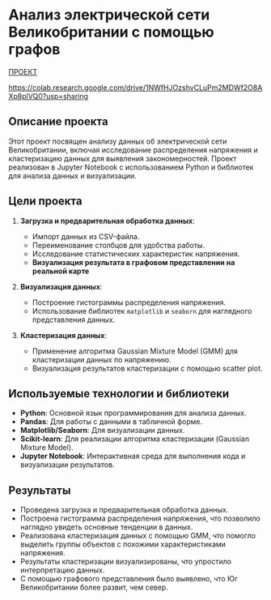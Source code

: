 # Анализ электрической сети Великобритании с помощью графов

[ПРОЕКТ](https://colab.research.google.com/drive/1NWfHJOzshvCLuPm2MDWf2O8AXp8plVQ0?usp=sharing)


https://colab.research.google.com/drive/1NWfHJOzshvCLuPm2MDWf2O8AXp8plVQ0?usp=sharing

## Описание проекта
Этот проект посвящен анализу данных об электрической сети Великобритании, включая исследование распределения напряжения и кластеризацию данных для выявления закономерностей. Проект реализован в Jupyter Notebook с использованием Python и библиотек для анализа данных и визуализации.

## Цели проекта
1. **Загрузка и предварительная обработка данных**:
   - Импорт данных из CSV-файла.
   - Переименование столбцов для удобства работы.
   - Исследование статистических характеристик напряжения.
   - **Визуализация результата в графовом представлении на реальной карте**
     
2. **Визуализация данных**:
   - Построение гистограммы распределения напряжения.
   - Использование библиотек `matplotlib` и `seaborn` для наглядного представления данных.

3. **Кластеризация данных**:
   - Применение алгоритма Gaussian Mixture Model (GMM) для кластеризации данных по напряжению.
   - Визуализация результатов кластеризации с помощью scatter plot.

## Используемые технологии и библиотеки
- **Python**: Основной язык программирования для анализа данных.
- **Pandas**: Для работы с данными в табличной форме.
- **Matplotlib/Seaborn**: Для визуализации данных.
- **Scikit-learn**: Для реализации алгоритма кластеризации (Gaussian Mixture Model).
- **Jupyter Notebook**: Интерактивная среда для выполнения кода и визуализации результатов.

## Результаты
- Проведена загрузка и предварительная обработка данных.
- Построена гистограмма распределения напряжения, что позволило наглядно увидеть основные тенденции в данных.
- Реализована кластеризация данных с помощью GMM, что помогло выделить группы объектов с похожими характеристиками напряжения.
- Результаты кластеризации визуализированы, что упростило интерпретацию данных.
- С помощью графового представления было выявлено, что Юг Великобритании более развит, чем север. 
